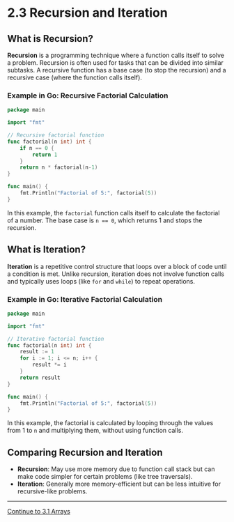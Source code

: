 
# 2.3 Recursion and Iteration

## What is Recursion?

**Recursion** is a programming technique where a function calls itself to solve a problem. Recursion is often used for tasks that can be divided into similar subtasks. A recursive function has a base case (to stop the recursion) and a recursive case (where the function calls itself).

### Example in Go: Recursive Factorial Calculation

```go
package main

import "fmt"

// Recursive factorial function
func factorial(n int) int {
    if n == 0 {
        return 1
    }
    return n * factorial(n-1)
}

func main() {
    fmt.Println("Factorial of 5:", factorial(5))
}
```

In this example, the `factorial` function calls itself to calculate the factorial of a number. The base case is `n == 0`, which returns 1 and stops the recursion.

## What is Iteration?

**Iteration** is a repetitive control structure that loops over a block of code until a condition is met. Unlike recursion, iteration does not involve function calls and typically uses loops (like `for` and `while`) to repeat operations.

### Example in Go: Iterative Factorial Calculation

```go
package main

import "fmt"

// Iterative factorial function
func factorial(n int) int {
    result := 1
    for i := 1; i <= n; i++ {
        result *= i
    }
    return result
}

func main() {
    fmt.Println("Factorial of 5:", factorial(5))
}
```

In this example, the factorial is calculated by looping through the values from 1 to `n` and multiplying them, without using function calls.

## Comparing Recursion and Iteration

- **Recursion**: May use more memory due to function call stack but can make code simpler for certain problems (like tree traversals).
- **Iteration**: Generally more memory-efficient but can be less intuitive for recursive-like problems.

---

[Continue to 3.1 Arrays](./3_1_Arrays.md)
